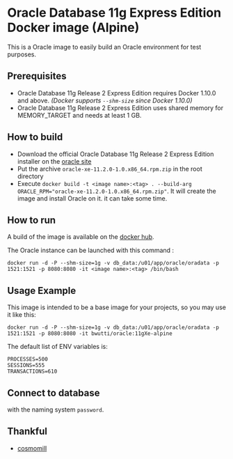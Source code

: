 Oracle Database 11g Express Edition Docker image (Alpine)
=======================================================

This is a Oracle image to easily build an Oracle environment for test purposes.

Prerequisites
-------------

- Oracle Database 11g Release 2 Express Edition requires Docker 1.10.0 and above. *(Docker supports ```--shm-size``` since Docker 1.10.0)*
- Oracle Database 11g Release 2 Express Edition uses shared memory for MEMORY_TARGET and needs at least 1 GB.

## How to build

- Download the official Oracle Database 11g Release 2 Express Edition installer on the [oracle site](https://www.oracle.com/database/technologies/xe-prior-releases.html)
- Put the archive `oracle-xe-11.2.0-1.0.x86_64.rpm.zip` in the root directory
- Execute  `docker build -t <image name>:<tag> . --build-arg ORACLE_RPM="oracle-xe-11.2.0-1.0.x86_64.rpm.zip"`. It will create the image and install Oracle on it. it can take some time.   

## How to run

A build of the image is available on the [docker hub](https://hub.docker.com/r/bedwuttipong/oracle/).

The Oracle instance can be launched with this command :
```
docker run -d -P --shm-size=1g -v db_data:/u01/app/oracle/oradata -p 1521:1521 -p 8080:8080 -it <image name>:<tag> /bin/bash
```

## Usage Example

This image is intended to be a base image for your projects, so you may use it like this:

```
docker run -d -P --shm-size=1g -v db_data:/u01/app/oracle/oradata -p 1521:1521 -p 8080:8080 -it bwutti/oracle:11gXe-alpine
```

The default list of ENV variables is:

```
PROCESSES=500
SESSIONS=555
TRANSACTIONS=610
```

## Connect to database

with the naming system ```password```.

## Thankful
* [cosmomill](https://github.com/cosmomill/docker-alpine-oracle-xe)

